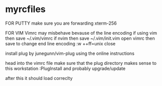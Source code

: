 # myrcfiles

FOR PUTTY
make sure you are forwarding xterm-256

FOR VIM
Vimrc may misbehave bevause of the line encoding
if using vim then save ~/.vim/vimrc
if nvim then save ~/.vim/init.vim
open vimrc then save to change end line encoding :w ++ff=unix
close

install plug by junegunn/vim-plug
using the online instructions

head into the vimrc file
make sure that the plug directory makes sense to this workstation
:PlugInstall and probably upgrade/update

after this it should load correclty
